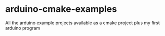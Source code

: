 # arduino-cmake-examples
All the arduino example projects available as a cmake project plus my first arduino program
